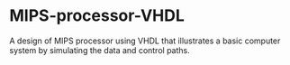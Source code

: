 # MIPS-processor-VHDL
A design of MIPS processor using VHDL that illustrates a basic computer system by simulating the data and control paths.
